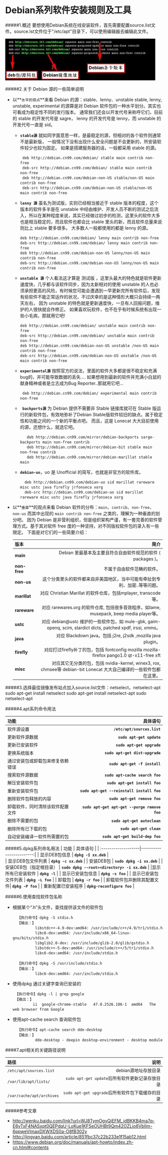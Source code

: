 Debian系列软件安装规则及工具
==========================

#####1.概述
要想使用Debian系统在线安装软件，首先需要配置source.list文件。source.lst文件位于"/etc/apt"目录下，可以使用编辑器去编辑此文件。

![sources.list](../images/sourceslist.png)


#####2.关于 Debian 源的一些简单说明

+ 以**`水平的观点`**来看 Debian 的源：stable、lenny、unstable  stable, lenny, unstable, experimental 的源算是对 Debian 软件包的一种水平划分。其实也可看成为稳定性不同的发行版本。 通常我们还会以开发代号来称呼它们，目前的 stable 的开发代号是 sagre， lenny 的开发代号是 lenny，而 unstable 的开发代号一直是 sid。  
    +  **`stable源`**  就如同字面意思一样，是最稳定的源，但相对的各个软件则通常不是最新版， 一般情况下没有出现什么安全问题是不会更新的，所安装软件较少也较为固定。  如果是搭建服务器的话，一般都采用 stable 的源。  
    
            deb http://debian.cn99.com/debian/ stable main contrib non-free 
            deb-src http://debian.cn99.com/debian/ stable main contrib non-free  
            deb http://debian.cn99.com/debian-non-US stable/non-US main contrib non-free 
            deb-src http://debian.cn99.com/debian-non-US stable/non-US main contrib non-free

    +   **`lenny 源`**  虽名为测试版，实则已经相当接近于 stable 版本的程度，这个版本的软件多半是在 unstable 中经由维护、开发人员不断的测试之后流入，所以在某种程度来说，其实已经做过初步的检测，这里头的软件大多也是相当稳定的，而且软件也都会比 stable 里头的新，而且软件总量来说则比上 stable 要多很多。 大多数人一般都使用的都是 lenny 的源。

            deb http://debian.cn99.com/debian/ lenny main contrib non-free
            deb-src http://debian.cn99.com/debian/ lenny main contrib non-free
            deb http://debian.cn99.com/debian-non-US lenny/non-US main contrib non-free
            deb-src http://debian.cn99.com/debian-non-US lenny/non-US main contrib non-free   

    +   **`unstable 源`**  个人看法这才算是 测试版 ，这里头最大的特色就是软件更新速度快，几乎都与该软件同步，因为太新相对的使用 unstable 的人也必须承担更高的风险，有时候您可能会遭遇到一早更新完所有软件后，发现有些软件不能正常运作的状况，不过庆幸的是这种情形大概只会持续一两天左右， 因为 unstable 的特色就是更新速度快，一旦有人回报问题，维护的人很快就会作修正。 如果喜欢玩软件，也不在乎有时候系统有出现一些小毛病，那就用它吧! 

            deb http://debian.cn99.com/debian/ unstable main contrib non-free 
            deb-src http://debian.cn99.com/debian/ unstable main contrib non-free  
            deb http://debian.cn99.com/debian-non-US unstable /non-US main contrib non-free 
            deb-src http://debian.cn99.com/debian-non-US unstable /non-US main contrib non-free   

    +  **`experimental源`**  按照官方的说法，里面的软件大多都是很不稳定和充满bug的，并可能导致数据的丢失…. 如果想用到最新的软件并充满小白鼠的献身精神或者是立志成为Bug Reporter..那就用它吧… 
    
            deb http://debian.cn99.com/debian/ experimental main contrib non-free

   + **` backports源`**  为 Debian 提供不需要非 Stable 链接库就可在 Stable 版运行的新软件包，有效地弥补了Debian Stable版软件较旧的缺点。属于稳定性和功能之间的一个新的平衡点吧。  而且，这是 Lonecat 大大目前使用的源，还想什么，就选它吧。  

            deb http://debian.cn99.com/mirror/debian-backports sarge-backports main non-free contrib 
            deb http://debian.cn99.com/mirror/debian-bit stable main non-free contrib 
            deb http://debian.cn99.com/mirror/debian-marillat stable main  

    + **`debian-uo`**，uo 是 Unofficial 的简写，也就是非官方的软件库。  
            
            deb http://debian.cn99.com/debian-uo sid marillat rareware misc ustc java firefly jrfonseca xorg 
            deb-src http://debian.cn99.com/debian-uo sid marillat rareware misc ustc java firefly jrfonseca xorg 


+ 以**`垂直`**的观点来看 Debian 软件的分布：`main`、`contrib`、`non-free`、`non-us` 而其中出现的 `main contrib non-free` 之类的，理解为一种垂直的划分吧。  因为 Debian 是非营利组织，但是组织架构严谨，有一套完善的软件管理方式。基于其对软件 free 度的一种坚持，对不同版权软件包的录入有一些限定。 下面是对它们的一些简要介绍：  


    | 版本| 简介 |
    | :-------------------|------------------------:| 
    | **main** |    Debian 里最基本及主要且符合自由软件规范的软件 ( packages )。|  contrib     这里头软件虽然可以在 Debian 里头运作，即使本身属于自由软件但多半却是相依于非自由 ( non-free ) 软件。 
    | **non-free**   |不属于自由软件范畴的软件。 | 
    | **non-us**    | 这个分类里头的软件都来自非美国地区，当中可能有牵扯到专利、加密..等等问题。|
    |**marillat** |   对应 Christian Marillat 的软件仓库，包括mplayer, transcode等。  |
    |**rareware** |  对应 rarewares.org 的软件仓库, 包括很多音效程序，如lame, musepack, beep media player等。 | 
    | **ustc**   |   对应 debian@ustc 维护的一些软件包，如 mule-gbk, gaim-openq, scim, stardict dicts, patched xpdf, irssi, xmms。| 
    |  **java**  |     对应 Blackdown java。包括 j2re, j2sdk ,mozilla java plugin。| 
    |   **firefly** |     对应打过firefly补丁的包，包括 fontconfig mozilla mozilla-firefox pango1.0 qt-x11-free xft |
    |  **misc**  |    对应其它无分类的包，包括 nvidia-kernel, winex3, rox, chmsee等  debian-bit Lonecat 大大自己编译的一些软件包都在这里。|


#####3.选择最佳镜像发布站点加入source.list文件：netselect，netselect-apt
    sudo apt-get install netselect
    sudo apt-get install netselect-apt
    sudo netselect-apt

#####4.apt系列命令用法

|         功能         | 具体语句            | 
| :-------------------|------------------------:| 
| 软件源设置           | **`/etc/apt/sources.list`** |  
| 更新软件源数据       |   **`sudo apt-get update`** | 
| 更新已安装软件       |    **`sudo apt-get upgrade`** |
| 更换系统版本       |    **`sudo apt-get dist-upgrade`** |
|通过安装包或卸载包来修复依赖错误       |    **`sudo apt-get -f install`** |
| 搜索软件源数据       |    **`sudo apt-cache search foo`** |
| 解压安装软件包       |    **`sudo apt-get install foo`** |
| 重新安装软件包       |    **`sudo apt-get --reinstall install foo`** |
| 删除软件包释放的内容       |    **`sudo apt-get remove foo`** |
| 卸载软件，同时清除该软件配置文件| **`sudo apt-get apt-get --purge remove foo`** |
| 删除不需要的包       |    **`sudo apt-get autoclean`** |
| 删除所有已下载的包       |    **`sudo apt-get clean`** |
| 自动安装编译一软件所需要的包       |    **`sudo apt-get build-dep foo`** |


#####5.dpkg系列命名用法
|         功能         | 具体语句            | 
| :-------------------|------------------------:| 
| 显示DEB包信息          | **`dpkg -I xx.deb`** |  
| 显示DEB包文件列表      |   **`dpkg -c xx.deb`** | 
| 安装DEB包             |    **`sudo dpkg -i xx.deb`** |
| 安装DEB包（指定根目录） |  **`sudo dpkg --root=<directory> -i xx.deb`** |
|显示所有已安装软件       |    **`dpkg -l`** |
| 显示已安装包信息       |    **`dpkg -s foo`** |
| 显示已安装包文件列表    |    **`dpkg -L foo`** |
| 卸载包                |    **`dpkg -r foo`** |
| 卸载软件包并删除其配置文件|    **`dpkg -P foo`** |
| 重新配置已安装程序      |    **`dpkg-reconfigure foo`** |


#####6.使用查找软件包名称

+ 根据某个“.h”头文件，查找提供该文件的软件包

        【执行命令】dpkg -S stdio.h
        【输出：】
                libstdc++-4.9-dev:amd64: /usr/include/c++/4.9/tr1/stdio.h
                libc6-dev:amd64: /usr/include/x86_64-linux-gnu/bits/stdio.h
                libglib2.0-dev: /usr/include/glib-2.0/glib/gstdio.h
                libstdc++-5-dev:amd64: /usr/include/c++/5/tr1/stdio.h
                libc6-dev:amd64: /usr/include/stdio.h
        
        【执行命令】dpkg -S /usr/include/stdio.h
        【输出：】
                libc6-dev:amd64: /usr/include/stdio.h

+  使用dpkg 通过关键字查询已安装的

        【执行命令】dpkg -l | grep google
        【输出：】
                ii  google-chrome-stable   47.0.2526.106-1  amd64   The web browser from Google

+ 使用apt-cache search 查询软件包
    
        【执行命令】apt-cache search dde-desktop
        【输出：】
                dde-desktop - deepin desktop-environment - desktop module

####7.apt相关的关键路径说明

|路径|说明|
| :-------------------|------------------------:| 
|`/etc/apt/sources.list` | debian源地址存放目录|
|`/var/lib/apt/lists/` |  `sudo apt-get update`后所有软件更新记录存放目录|
|`/var/cache/apt/archives`|`sudo apt-get upgrade`后所有软件包下载缓存的目录|

#####参考文章
+ http://wenku.baidu.com/link?url=WJ8TymOgvQjEFM_jdBKKB4ma7q-E6yTxF4NASxpt0QEPdqU-LoKue1KFSeOUHBt9Qm42OZLio6VblIm-6ppweVImaxDXWXDS0a-O8fB302y
+ http://jingyan.baidu.com/article/851fbc37c22b233e1f15ab12.html
+ https://www.debian.org/doc/manuals/apt-howto/index.zh-cn.html#contents